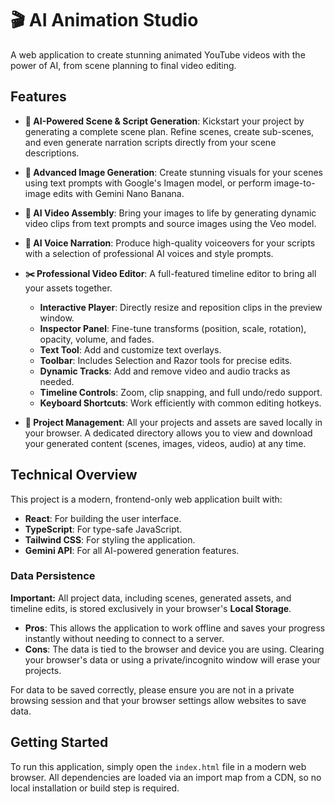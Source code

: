 # 🎬 AI Animation Studio

A web application to create stunning animated YouTube videos with the power of AI, from scene planning to final video editing.

## Features

-   **📝 AI-Powered Scene & Script Generation**: Kickstart your project by generating a complete scene plan. Refine scenes, create sub-scenes, and even generate narration scripts directly from your scene descriptions.

-   **🎨 Advanced Image Generation**: Create stunning visuals for your scenes using text prompts with Google's Imagen model, or perform image-to-image edits with Gemini Nano Banana.

-   **🎥 AI Video Assembly**: Bring your images to life by generating dynamic video clips from text prompts and source images using the Veo model.

-   **🎤 AI Voice Narration**: Produce high-quality voiceovers for your scripts with a selection of professional AI voices and style prompts.

-   **✂️ Professional Video Editor**: A full-featured timeline editor to bring all your assets together.
    -   **Interactive Player**: Directly resize and reposition clips in the preview window.
    -   **Inspector Panel**: Fine-tune transforms (position, scale, rotation), opacity, volume, and fades.
    -   **Text Tool**: Add and customize text overlays.
    -   **Toolbar**: Includes Selection and Razor tools for precise edits.
    -   **Dynamic Tracks**: Add and remove video and audio tracks as needed.
    -   **Timeline Controls**: Zoom, clip snapping, and full undo/redo support.
    -   **Keyboard Shortcuts**: Work efficiently with common editing hotkeys.

-   **📂 Project Management**: All your projects and assets are saved locally in your browser. A dedicated directory allows you to view and download your generated content (scenes, images, videos, audio) at any time.

## Technical Overview

This project is a modern, frontend-only web application built with:

-   **React**: For building the user interface.
-   **TypeScript**: For type-safe JavaScript.
-   **Tailwind CSS**: For styling the application.
-   **Gemini API**: For all AI-powered generation features.

### Data Persistence

**Important:** All project data, including scenes, generated assets, and timeline edits, is stored exclusively in your browser's **Local Storage**.

-   **Pros**: This allows the application to work offline and saves your progress instantly without needing to connect to a server.
-   **Cons**: The data is tied to the browser and device you are using. Clearing your browser's data or using a private/incognito window will erase your projects.

For data to be saved correctly, please ensure you are not in a private browsing session and that your browser settings allow websites to save data.

## Getting Started

To run this application, simply open the `index.html` file in a modern web browser. All dependencies are loaded via an import map from a CDN, so no local installation or build step is required.
